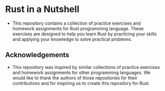 # Rust in a Nutshell
- This repository contains a collection of practice exercises and homework assignments for Rust programming language. These exercises are designed to help you learn Rust by practicing your skills and applying your knowledge to solve practical problems.

## Acknowledgements
- This repository was inspired by similar collections of practice exercises and homework assignments for other programming languages. We would like to thank the authors of those repositories for their contributions and for inspiring us to create this repository for Rust.